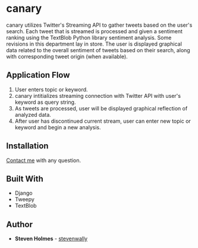 # canary
canary utilizes Twitter's Streaming API to gather tweets based on the user's search. Each tweet that is streamed is processed and given a sentiment ranking using the TextBlob Python library sentiment analysis. Some revisions in this department lay in store. The user is displayed graphical data related to the overall sentiment of tweets based on their search, along with corresponding tweet origin (when available).

## Application Flow
1. User enters topic or keyword.
2. canary intitializes streaming connection with Twitter API with user's keyword as query string.
3. As tweets are processed, user will be displayed graphical reflection of analyzed data.
4. After user has discontinued current stream, user can enter new topic or keyword and begin a new analysis.

## Installation
[Contact me](https://www.github.com/stevenwally) with any question.


## Built With
* Django
* Tweepy
* TextBlob

## Author
* **Steven Holmes** - [stevenwally](https://github.com/stevenwally)

